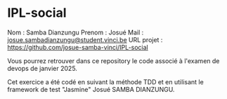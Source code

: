 # IPL-social
Nom : Samba Dianzungu
Prenom : Josué
Mail : josue.sambadianzungu@student.vinci.be
URL projet : https://github.com/josue-samba-vinci/IPL-social

Vous pourrez retrouver dans ce repository le code associé à l'examen de devops de janvier 2025.

Cet exercice a été codé en suivant la méthode TDD et en utilisant le framework de test "Jasmine" Josué SAMBA DIANZUNGU.
